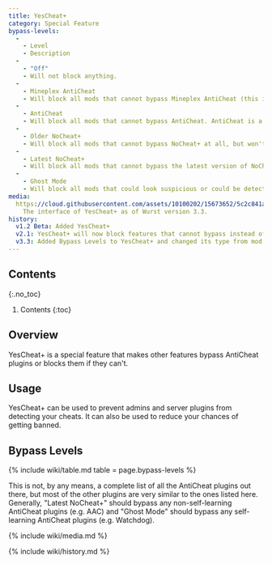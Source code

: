 ```yaml
---
title: YesCheat+
category: Special Feature
bypass-levels:
  -
    - Level
    - Description
  -
    - "Off"
    - Will not block anything.
  -
    - Mineplex AntiCheat
    - Will block all mods that cannot bypass Mineplex AntiCheat (this is what [AntiMAC](/wiki/Mods/AntiMAC/) used to do).
  -
    - AntiCheat
    - Will block all mods that cannot bypass AntiCheat. AntiCheat is a weaker plugin than NoCheat+, so we have some more bypasses for that (including [NoFall](/wiki/Mods/NoFall/).
  -
    - Older NoCheat+
    - Will block all mods that cannot bypass NoCheat+ at all, but won't block mods that have been patched in the latest version of NoCheat+ and can bypass older versions (this is what YesCheat+ used to do).
  -
    - Latest NoCheat+
    - Will block all mods that cannot bypass the latest version of NoCheat+ (and should also work with all plugins that don't have their own bypass level).
  -
    - Ghost Mode
    - Will block all mods that could look suspicious or could be detected by plugins.
media:
  https://cloud.githubusercontent.com/assets/10100202/15673652/5c2c841a-2738-11e6-8944-7f54431b9c14.jpg: |
    The interface of YesCheat+ as of Wurst version 3.3.
history:
  v1.2 Beta: Added YesCheat+
  v2.1: YesCheat+ will now block features that cannot bypass instead of disabling them.
  v3.3: Added Bypass Levels to YesCheat+ and changed its type from mod to special feature.
---
```

## Contents
{:.no_toc}
1. Contents
{:toc}

## Overview
YesCheat+ is a special feature that makes other features bypass AntiCheat plugins or blocks them if they can't.

## Usage
YesCheat+ can be used to prevent admins and server plugins from detecting your cheats. It can also be used to reduce your chances of getting banned.

## Bypass Levels

{% include wiki/table.md table = page.bypass-levels %}

This is not, by any means, a complete list of all the AntiCheat plugins out there, but most of the other plugins are very similar to the ones listed here. Generally, "Latest NoCheat+" should bypass any non-self-learning AntiCheat plugins (e.g. AAC) and "Ghost Mode" should bypass any self-learning AntiCheat plugins (e.g. Watchdog).

{% include wiki/media.md %}

{% include wiki/history.md %}
